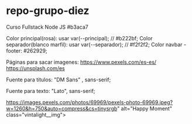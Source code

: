 # repo-grupo-diez
Curso Fullstack Node JS
#b3aca7


Color principal(rosa): usar  var(--principal);   // #b222bf;
Color separador(blanco marfil): usar var(--separador); // #f2f2f2;
Color navbar - footer: #262929;

Páginas para sacar imagenes: 
https://www.pexels.com/es-es/
https://unsplash.com/es


Fuente para títulos: "DM Sans" , sans-serif;


Fuente para texto: "Lato", sans-serif;

https://images.pexels.com/photos/69969/pexels-photo-69969.jpeg?w=1260&h=750&auto=compress&cs=tinysrgb" alt="Happy Moment" class="vintalight__img">
            